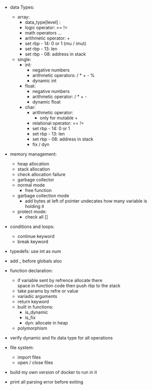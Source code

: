 - data Types:
    - array:
        + data_type[level] :
        - logic operator: == !=
        - math operators ...
        - arithmetic operator: +
        - set rbp - 14: 0 or 1 (mu / imut)
        - set rbp - 13: len
        - set rbp - 08: address in stack
    - single:
        - int:
            - negative numbers
            - arithmetic operators: / * + - %
            - dynamic int
        - float:
            - negative numbers
            - arithmetic operator: / * + -
            - dynamic float
        - char:
            - arithmetic operator: 
                - only for mutable + 
            - relational operator: == !=
            - set rbp - 14: 0 or 1
            - set rbp - 13: len
            - set rbp - 08: address in stack
            - fix / dyn


- memory management:
    - heap allocation
    - stack allocation
    - check allocation failure
    - garbage collector
    - normal mode
        - free function
    - garbage collection mode
        - add bytes at left of pointer undecates 
          how many variable is holding it
    - protect mode:
        - check all []

- conditions and loops:
    - continue keyword
    - break keyword

- typedefs: use int as num
- add _ before globals also

- function declaration:
    - if variable sent by refrence allocate there  
      space in function code then push rbp to the stack
    - take params by refre or value
    - variadic arguments
    - return keyword
    - built in functions:
        - is_dynamic
        - is_fix
        - dyn: allocate in heap
    - polymorphism

- verify dynamic and fix data type for all operations
- file system:
    - import files
    - open / close files

- build my own version of docker to run in it
- print all parsing error before exiting
